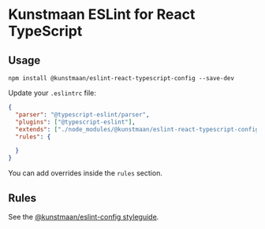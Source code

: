 # Kunstmaan ESLint for React TypeScript

## Usage

```
npm install @kunstmaan/eslint-react-typescript-config --save-dev
```

Update your `.eslintrc` file:

```json
{
  "parser": "@typescript-eslint/parser",
  "plugins": ["@typescript-eslint"],
  "extends": ["./node_modules/@kunstmaan/eslint-react-typescript-config/index.js"],
  "rules": {

  }
}
```

You can add overrides inside the `rules` section.

## Rules

See the [@kunstmaan/eslint-config styleguide](https://github.com/Kunstmaan/frontend-linters/blob/master/eslint-config/README.md#javascript-rules).
